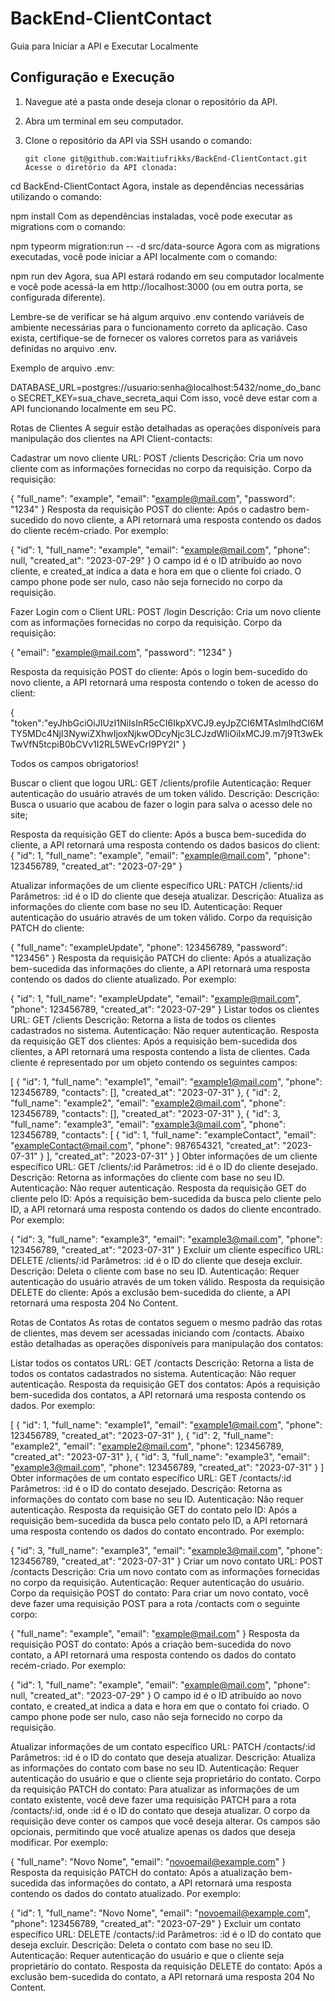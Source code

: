 # BackEnd-ClientContact

Guia para Iniciar a API e Executar Localmente

## Configuração e Execução

1. Navegue até a pasta onde deseja clonar o repositório da API.

2. Abra um terminal em seu computador.

3. Clone o repositório da API via SSH usando o comando:

   ```
   git clone git@github.com:Waitiufrikks/BackEnd-ClientContact.git
   Acesse o diretório da API clonada:
   ```

cd BackEnd-ClientContact
Agora, instale as dependências necessárias utilizando o comando:

npm install
Com as dependências instaladas, você pode executar as migrations com o comando:

npm typeorm migration:run -- -d src/data-source
Agora com as migrations executadas, você pode iniciar a API localmente com o comando:

npm run dev
Agora, sua API estará rodando em seu computador localmente e você pode acessá-la em http://localhost:3000 (ou em outra porta, se configurada diferente).

Lembre-se de verificar se há algum arquivo .env contendo variáveis de ambiente necessárias para o funcionamento correto da aplicação. Caso exista, certifique-se de fornecer os valores corretos para as variáveis definidas no arquivo .env.

Exemplo de arquivo .env:

DATABASE_URL=postgres://usuario:senha@localhost:5432/nome_do_banco
SECRET_KEY=sua_chave_secreta_aqui
Com isso, você deve estar com a API funcionando localmente em seu PC.

Rotas de Clientes
A seguir estão detalhadas as operações disponíveis para manipulação dos clientes na API Client-contacts:

Cadastrar um novo cliente
URL: POST /clients
Descrição: Cria um novo cliente com as informações fornecidas no corpo da requisição.
Corpo da requisição:

{
"full_name": "example",
"email": "example@mail.com",
"password": "1234"
}
Resposta da requisição POST do cliente:
Após o cadastro bem-sucedido do novo cliente, a API retornará uma resposta contendo os dados do cliente recém-criado. Por exemplo:

{
"id": 1,
"full_name": "example",
"email": "example@mail.com",
"phone": null,
"created_at": "2023-07-29"
}
O campo id é o ID atribuído ao novo cliente, e created_at indica a data e hora em que o cliente foi criado. O campo phone pode ser nulo, caso não seja fornecido no corpo da requisição.

Fazer Login com o Client
URL: POST /login
Descrição: Cria um novo cliente com as informações fornecidas no corpo da requisição.
Corpo da requisição:

{
"email": "example@mail.com",
"password": "1234"
}

Resposta da requisição POST do cliente:
Após o login bem-sucedido do novo cliente, a API retornará uma resposta contendo o token de acesso do client:

{
"token":"eyJhbGciOiJIUzI1NiIsInR5cCI6IkpXVCJ9.eyJpZCI6MTAsImlhdCI6MTY5MDc4NjI3NywiZXhwIjoxNjkwODcyNjc3LCJzdWIiOiIxMCJ9.m7j9Tt3wEkTwVfN5tcpiB0bCVv1I2RL5WEvCrI9PY2I"
}

Todos os campos obrigatorios!

Buscar o client que logou
URL: GET /clients/profile
Autenticação: Requer autenticação do usuário através de um token válido.
Descrição: Descrição: Busca o usuario que acabou de fazer o login para salva o acesso dele no site;

Resposta da requisição GET do cliente:
Após a busca bem-sucedida do cliente, a API retornará uma resposta contendo os dados basicos do client:
{
"id": 1,
"full_name": "example",
"email": "example@mail.com",
"phone": 123456789,
"created_at": "2023-07-29"
}

Atualizar informações de um cliente específico
URL: PATCH /clients/:id
Parâmetros: :id é o ID do cliente que deseja atualizar.
Descrição: Atualiza as informações do cliente com base no seu ID.
Autenticação: Requer autenticação do usuário através de um token válido.
Corpo da requisição PATCH do cliente:

{
"full_name": "exampleUpdate",
"phone": 123456789,
"password": "123456"
}
Resposta da requisição PATCH do cliente:
Após a atualização bem-sucedida das informações do cliente, a API retornará uma resposta contendo os dados do cliente atualizado. Por exemplo:

{
"id": 1,
"full_name": "exampleUpdate",
"email": "example@mail.com",
"phone": 123456789,
"created_at": "2023-07-29"
}
Listar todos os clientes
URL: GET /clients
Descrição: Retorna a lista de todos os clientes cadastrados no sistema.
Autenticação: Não requer autenticação.
Resposta da requisição GET dos clientes:
Após a requisição bem-sucedida dos clientes, a API retornará uma resposta contendo a lista de clientes. Cada cliente é representado por um objeto contendo os seguintes campos:

[
{
"id": 1,
"full_name": "example1",
"email": "example1@mail.com",
"phone": 123456789,
"contacts": [],
"created_at": "2023-07-31"
},
{
"id": 2,
"full_name": "example2",
"email": "example2@mail.com",
"phone": 123456789,
"contacts": [],
"created_at": "2023-07-31"
},
{
"id": 3,
"full_name": "example3",
"email": "example3@mail.com",
"phone": 123456789,
"contacts": [
{
"id": 1,
"full_name": "exampleContact",
"email": "exampleContact@mail.com",
"phone": 987654321,
"created_at": "2023-07-31"
}
],
"created_at": "2023-07-31"
}
]
Obter informações de um cliente específico
URL: GET /clients/:id
Parâmetros: :id é o ID do cliente desejado.
Descrição: Retorna as informações do cliente com base no seu ID.
Autenticação: Não requer autenticação.
Resposta da requisição GET do cliente pelo ID:
Após a requisição bem-sucedida da busca pelo cliente pelo ID, a API retornará uma resposta contendo os dados do cliente encontrado. Por exemplo:

{
"id": 3,
"full_name": "example3",
"email": "example3@mail.com",
"phone": 123456789,
"created_at": "2023-07-31"
}
Excluir um cliente específico
URL: DELETE /clients/:id
Parâmetros: :id é o ID do cliente que deseja excluir.
Descrição: Deleta o cliente com base no seu ID.
Autenticação: Requer autenticação do usuário através de um token válido.
Resposta da requisição DELETE do cliente:
Após a exclusão bem-sucedida do cliente, a API retornará uma resposta 204 No Content.

Rotas de Contatos
As rotas de contatos seguem o mesmo padrão das rotas de clientes, mas devem ser acessadas iniciando com /contacts. Abaixo estão detalhadas as operações disponíveis para manipulação dos contatos:

Listar todos os contatos
URL: GET /contacts
Descrição: Retorna a lista de todos os contatos cadastrados no sistema.
Autenticação: Não requer autenticação.
Resposta da requisição GET dos contatos:
Após a requisição bem-sucedida dos contatos, a API retornará uma resposta contendo os dados. Por exemplo:

[
{
"id": 1,
"full_name": "example1",
"email": "example1@mail.com",
"phone": 123456789,
"created_at": "2023-07-31"
},
{
"id": 2,
"full_name": "example2",
"email": "example2@mail.com",
"phone": 123456789,
"created_at": "2023-07-31"
},
{
"id": 3,
"full_name": "example3",
"email": "example3@mail.com",
"phone": 123456789,
"created_at": "2023-07-31"
}
]
Obter informações de um contato específico
URL: GET /contacts/:id
Parâmetros: :id é o ID do contato desejado.
Descrição: Retorna as informações do contato com base no seu ID.
Autenticação: Não requer autenticação.
Resposta da requisição GET do contato pelo ID:
Após a requisição bem-sucedida da busca pelo contato pelo ID, a API retornará uma resposta contendo os dados do contato encontrado. Por exemplo:

{
"id": 3,
"full_name": "example3",
"email": "example3@mail.com",
"phone": 123456789,
"created_at": "2023-07-31"
}
Criar um novo contato
URL: POST /contacts
Descrição: Cria um novo contato com as informações fornecidas no corpo da requisição.
Autenticação: Requer autenticação do usuário.
Corpo da requisição POST do contato:
Para criar um novo contato, você deve fazer uma requisição POST para a rota /contacts com o seguinte corpo:

{
"full_name": "example",
"email": "example@mail.com"
}
Resposta da requisição POST do contato:
Após a criação bem-sucedida do novo contato, a API retornará uma resposta contendo os dados do contato recém-criado. Por exemplo:

{
"id": 1,
"full_name": "example",
"email": "example@mail.com",
"phone": null,
"created_at": "2023-07-29"
}
O campo id é o ID atribuído ao novo contato, e created_at indica a data e hora em que o contato foi criado. O campo phone pode ser nulo, caso não seja fornecido no corpo da requisição.

Atualizar informações de um contato específico
URL: PATCH /contacts/:id
Parâmetros: :id é o ID do contato que deseja atualizar.
Descrição: Atualiza as informações do contato com base no seu ID.
Autenticação: Requer autenticação do usuário e que o cliente seja proprietário do contato.
Corpo da requisição PATCH do contato:
Para atualizar as informações de um contato existente, você deve fazer uma requisição PATCH para a rota /contacts/:id, onde :id é o ID do contato que deseja atualizar. O corpo da requisição deve conter os campos que você deseja alterar. Os campos são opcionais, permitindo que você atualize apenas os dados que deseja modificar. Por exemplo:

{
"full_name": "Novo Nome",
"email": "novoemail@example.com"
}
Resposta da requisição PATCH do contato:
Após a atualização bem-sucedida das informações do contato, a API retornará uma resposta contendo os dados do contato atualizado. Por exemplo:

{
"id": 1,
"full_name": "Novo Nome",
"email": "novoemail@example.com",
"phone": 123456789,
"created_at": "2023-07-29"
}
Excluir um contato específico
URL: DELETE /contacts/:id
Parâmetros: :id é o ID do contato que deseja excluir.
Descrição: Deleta o contato com base no seu ID.
Autenticação: Requer autenticação do usuário e que o cliente seja proprietário do contato.
Resposta da requisição DELETE do contato:
Após a exclusão bem-sucedida do contato, a API retornará uma resposta 204 No Content.
